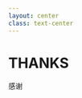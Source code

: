 ```yaml
---
layout: center
class: text-center
---
```


# THANKS

感谢

<style>
/* .slidev-layout[title="THANKS"] {
  background-image:url("/pubilc/end.jpg");
  background-repeat: no-repeat; 
  background-position: center center; 
  background-size: cover;
} */
</style>
